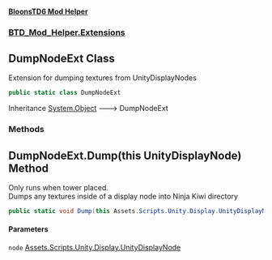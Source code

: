 #### [BloonsTD6 Mod Helper](README.md 'README')
### [BTD_Mod_Helper.Extensions](README.md#BTD_Mod_Helper.Extensions 'BTD_Mod_Helper.Extensions')

## DumpNodeExt Class

Extension for dumping textures from UnityDisplayNodes

```csharp
public static class DumpNodeExt
```

Inheritance [System.Object](https://docs.microsoft.com/en-us/dotnet/api/System.Object 'System.Object') &#129106; DumpNodeExt
### Methods

<a name='BTD_Mod_Helper.Extensions.DumpNodeExt.Dump(thisAssets.Scripts.Unity.Display.UnityDisplayNode)'></a>

## DumpNodeExt.Dump(this UnityDisplayNode) Method

Only runs when tower placed.  
Dumps any textures inside of a display node into Ninja Kiwi directory

```csharp
public static void Dump(this Assets.Scripts.Unity.Display.UnityDisplayNode node);
```
#### Parameters

<a name='BTD_Mod_Helper.Extensions.DumpNodeExt.Dump(thisAssets.Scripts.Unity.Display.UnityDisplayNode).node'></a>

`node` [Assets.Scripts.Unity.Display.UnityDisplayNode](https://docs.microsoft.com/en-us/dotnet/api/Assets.Scripts.Unity.Display.UnityDisplayNode 'Assets.Scripts.Unity.Display.UnityDisplayNode')